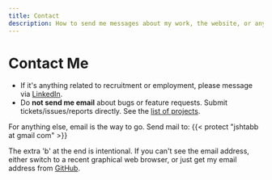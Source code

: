```yaml
---
title: Contact
description: How to send me messages about my work, the website, or anything really.
---
```


# Contact Me

- If it's anything related to recruitment or employment, please message via [LinkedIn].
- Do **not send me email** about bugs or feature requests. Submit tickets/issues/reports directly. See the [list of projects](/projects).

For anything else, email is the way to go. Send mail to: {{< protect "jshtabb at gmail com" >}}

The extra 'b' at the end is intentional. If you can't see the email address, either switch to a recent graphical web browser, or just get my email address from [GitHub].

[LinkedIn]: https://www.linkedin.com/in/jacob-shtabnoy-a9077624b
[GitHub]: https://github.com/jshtab

